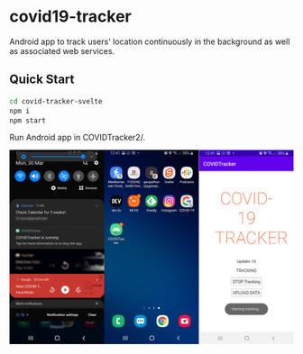 # covid19-tracker

Android app to track users' location continuously in the background as well as associated web services.

## Quick Start

```bash
cd covid-tracker-svelte
npm i
npm start
```

Run Android app in COVIDTracker2/.

![Covid19-Tracker App](images/Covid19Tracker.png)
